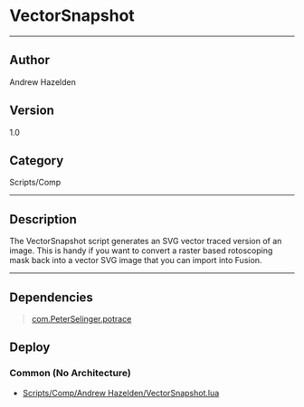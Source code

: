 # VectorSnapshot
___

## Author
Andrew Hazelden

## Version
1.0

## Category
Scripts/Comp

___

## Description
<p>The VectorSnapshot script generates an SVG vector traced version of an image. This is handy if you want to convert a raster based rotoscoping mask back into a vector SVG image that you can import into Fusion.</p>

___

## Dependencies

> [com.PeterSelinger.potrace](com.PeterSelinger.potrace.md)  
## Deploy

### Common (No Architecture)

<ul>
<li><a href="https://gitlab.com/WeSuckLess/Reactor/-/blob/master/Atoms/com.AndrewHazelden.VectorSnapshot/Scripts/Comp/Andrew Hazelden/VectorSnapshot.lua?ref_type=heads">Scripts/Comp/Andrew Hazelden/VectorSnapshot.lua</a></li>
</ul>
